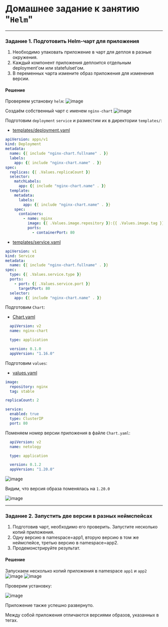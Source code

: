 # Домашнее задание к занятию "`Helm`"



---

### Задание 1. Подготовить Helm-чарт для приложения

1. Необходимо упаковать приложение в чарт для деплоя в разные окружения. 
2. Каждый компонент приложения деплоится отдельным deployment’ом или statefulset’ом.
3. В переменных чарта измените образ приложения для изменения версии.

#### Решение

Проверяем установку ```helm```:
![image](https://github.com/user-attachments/assets/07bef095-06fb-45ce-ba6c-77900cf9fd74)

Создаём собственный чарт с именем `nginx-chart`
![image](https://github.com/user-attachments/assets/c39af3aa-94e4-40da-a43f-7a92170f453a)

Подготовим ```deployment``` ```service``` и разместим их в директории ```templates/```:

- [templates/deployment.yaml]()
```yaml
apiVersion: apps/v1
kind: Deployment
metadata:
  name: {{ include "nginx-chart.fullname" . }}
  labels:
    app: {{ include "nginx-chart.name" . }}
spec:
  replicas: {{ .Values.replicaCount }}
  selector:
    matchLabels:
      app: {{ include "nginx-chart.name" . }}
  template:
    metadata:
      labels:
        app: {{ include "nginx-chart.name" . }}
    spec:
      containers:
        - name: nginx
          image: {{ .Values.image.repository }}:{{ .Values.image.tag }}
          ports:
            - containerPort: 80
```
- [templates/service.yaml]()
```yaml
apiVersion: v1
kind: Service
metadata:
  name: {{ include "nginx-chart.fullname" . }}
spec:
  type: {{ .Values.service.type }}
  ports:
    - port: {{ .Values.service.port }}
      targetPort: 80
  selector:
    app: {{ include "nginx-chart.name" . }}
```
Подготовим ```Chart```: 
- [Chart.yaml]()
```yaml
  apiVersion: v2
  name: nginx-chart

  type: application

  version: 0.1.0
  appVersion: "1.16.0"
```
Подготовим ```values```:
- [values.yaml]()
```yaml
image:
  repository: nginx
  tag: stable

replicaCount: 2

service:
  enabled: true
  type: ClusterIP
  port: 80
```

Поменяем номер версии приложения в файле ```Chart.yaml```:
```yaml
  apiVersion: v2
  name: netology

  type: application

  version: 0.1.2
  appVersion: "1.20.0"
```
![image](https://github.com/user-attachments/assets/41434ed0-2d87-4479-9688-10951bf19a91)

Видим, что версия образа поменялась на ```1.20.0```

![image](https://github.com/user-attachments/assets/336f8d46-081e-47e7-b00e-9fd6ae2b6f5c)


------
### Задание 2. Запустить две версии в разных неймспейсах

1. Подготовив чарт, необходимо его проверить. Запуститe несколько копий приложения.
2. Одну версию в namespace=app1, вторую версию в том же неймспейсе, третью версию в namespace=app2.
3. Продемонстрируйте результат.

#### Решение

Запускаем несколько копий приложения в namespace `app1` и `app2`
![image](https://github.com/user-attachments/assets/53431d26-e6de-41be-b882-f8f509b2ce4f)
![image](https://github.com/user-attachments/assets/eb690afd-cb3f-405c-9a2d-e8a73d060d12)

Проверим установку:


![image](https://github.com/user-attachments/assets/8dff0fc4-cf04-4e75-a8ae-ccd98b4f0333)

Приложение также успешно развернуто.

Между собой приложения отличаются версиями образов, указанных в тегах.
